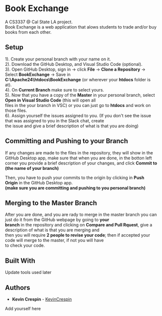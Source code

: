 # Book Exchange

A CS3337 @ Cal State LA project.</br>
Book Exchange is a web application that alows students to trade and/or buy books from each other.</br>

## Setup 

1). Create your personal branch with your name on it.</br>
2). Download the GitHub Desktop, and Visual Studio Code (optional).</br>
3). Open GitHub Desktop, sign in -> click **File** -> **Clone a Repository** -> Select **BookExchange** -> Save in </br> **C:\Apache24\htdocs\BookExchange** (or wherever your **htdocs** folder is at).</br>
4). On **Current Branch** make sure to select yours.</br>
5). Now that you have a copy of the **Master** in your personal branch, select **Open in Visual Studio Code** (this will open all </br> 
files in the your branch in VSC) or you can just go to **htdocs** and work on those files.</br>
6). Assign yourself the issues assigned to you. (If you don't see the issue that was assigned to you in the Slack chat, create</br> 
the issue and give a brief description of what is that you are doing)</br>

## Committing and Pushing to your Branch

If any changes are made to the files in the repository, they will show in the GitHub Desktop app, make sure that when
you are done, in the botton left corner you provide a brief description of your changes, and click **Commit to (the name of your branch)**</br>

Then, you have to push your commits to the origin by clicking in **Push Origin** in the GitHub Desktop app. </br>
**(make sure you are committing and pushing to you personal branch)**</br>

## Merging to the Master Branch

After you are done, and you are rady to merge in the master branch you can just do it from the GitHub webpage by going to **your</br> branch** in the repository and clicking on **Compare and Pull Rquest**, give a description of what is that you are merging and </br>
then you will require **2 people to revise your code**; then if accepted your code will merge to the master, if not you will have</br> to check your code.</br>

## Built With

Update tools used later

## Authors

* **Kevin Crespin** - [KevinCrespin](https://github.com/KevinCrespin)</br>

Add yourself here


